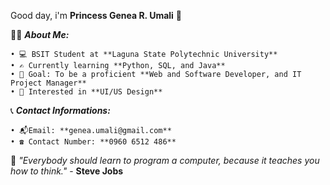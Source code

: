 Good day, i'm **Princess Genea R. Umali** :wave:


👩‍💻 ***About Me:*** 

    • 💻 BSIT Student at **Laguna State Polytechnic University**
    • ✍️ Currently learning **Python, SQL, and Java**
    • 🎯 Goal: To be a proficient **Web and Software Developer, and IT Project Manager** 
    • 🩷 Interested in **UI/US Design**
    

📞 ***Contact Informations:***

    • 📬Email: **genea.umali@gmail.com**  
    • ☎️ Contact Number: **0960 6512 486**
    

📖 *"Everybody should learn to program a computer, because it teaches you how to think."* - **Steve Jobs**

  
